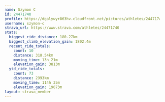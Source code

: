 ```yaml
---
name: Szymon C
id: 24471740
profile: https://dgalywyr863hv.cloudfront.net/pictures/athletes/24471740/7213253/3/large.jpg
username: szymon-c
strava_url: https://www.strava.com/athletes/24471740
stats:
  biggest_ride_distance: 180.27km
  biggest_climb_elevation_gain: 1802.4m
  recent_ride_totals:
    count: 10
    distance: 318.54km
    moving_time: 13h 21m
    elevation_gain: 3813m
  ytd_ride_totals:
    count: 73
    distance: 2993km
    moving_time: 114h 35m
    elevation_gain: 19073m
layout: strava_member
--- 
```

